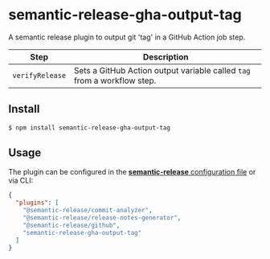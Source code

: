 # semantic-release-gha-output-tag
A semantic release plugin to output git 'tag' in a GitHub Action job step.

| Step               | Description                                                                                  |
| ------------------ | -------------------------------------------------------------------------------------------- |
| `verifyRelease`    | Sets a GitHub Action output variable called `tag` from a workflow step.                      |

## Install

```bash
$ npm install semantic-release-gha-output-tag
```

## Usage

The plugin can be configured in the [**semantic-release** configuration file](https://github.com/semantic-release/semantic-release/blob/master/docs/usage/configuration.md#configuration) or via CLI:

```json
{
  "plugins": [
    "@semantic-release/commit-analyzer",
    "@semantic-release/release-notes-generator",
    "@semantic-release/github",
    "semantic-release-gha-output-tag"
  ]
}
```
